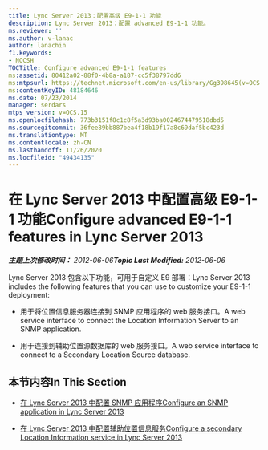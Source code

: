 ```yaml
---
title: Lync Server 2013：配置高级 E9-1-1 功能
description: Lync Server 2013：配置 advanced E9-1-1 功能。
ms.reviewer: ''
ms.author: v-lanac
author: lanachin
f1.keywords:
- NOCSH
TOCTitle: Configure advanced E9-1-1 features
ms:assetid: 80412a02-88f0-4b8a-a187-cc5f38797dd6
ms:mtpsurl: https://technet.microsoft.com/en-us/library/Gg398645(v=OCS.15)
ms:contentKeyID: 48184646
ms.date: 07/23/2014
manager: serdars
mtps_version: v=OCS.15
ms.openlocfilehash: 773b3151f8c1c8f5a3d93ba0024674479518dbd5
ms.sourcegitcommit: 36fee89bb887bea4f18b19f17a8c69daf5bc423d
ms.translationtype: MT
ms.contentlocale: zh-CN
ms.lasthandoff: 11/26/2020
ms.locfileid: "49434135"
---
```

# <a name="configure-advanced-e9-1-1-features-in-lync-server-2013"></a><span data-ttu-id="37797-103">在 Lync Server 2013 中配置高级 E9-1-1 功能</span><span class="sxs-lookup"><span data-stu-id="37797-103">Configure advanced E9-1-1 features in Lync Server 2013</span></span>

<div data-xmlns="http://www.w3.org/1999/xhtml">

<div class="topic" data-xmlns="http://www.w3.org/1999/xhtml" data-msxsl="urn:schemas-microsoft-com:xslt" data-cs="https://msdn.microsoft.com/">

<div data-asp="https://msdn2.microsoft.com/asp">



</div>

<div id="mainSection">

<div id="mainBody"><span data-ttu-id="37797-104">

<span> </span></span><span class="sxs-lookup"><span data-stu-id="37797-104">

<span> </span></span></span>

<span data-ttu-id="37797-105">_**主题上次修改时间：** 2012-06-06_</span><span class="sxs-lookup"><span data-stu-id="37797-105">_**Topic Last Modified:** 2012-06-06_</span></span>

<span data-ttu-id="37797-106">Lync Server 2013 包含以下功能，可用于自定义 E9 部署：</span><span class="sxs-lookup"><span data-stu-id="37797-106">Lync Server 2013 includes the following features that you can use to customize your E9-1-1 deployment:</span></span>

  - <span data-ttu-id="37797-107">用于将位置信息服务器连接到 SNMP 应用程序的 web 服务接口。</span><span class="sxs-lookup"><span data-stu-id="37797-107">A web service interface to connect the Location Information Server to an SNMP application.</span></span>

  - <span data-ttu-id="37797-108">用于连接到辅助位置源数据库的 web 服务接口。</span><span class="sxs-lookup"><span data-stu-id="37797-108">A web service interface to connect to a Secondary Location Source database.</span></span>

<div>

## <a name="in-this-section"></a><span data-ttu-id="37797-109">本节内容</span><span class="sxs-lookup"><span data-stu-id="37797-109">In This Section</span></span>

  - [<span data-ttu-id="37797-110">在 Lync Server 2013 中配置 SNMP 应用程序</span><span class="sxs-lookup"><span data-stu-id="37797-110">Configure an SNMP application in Lync Server 2013</span></span>](lync-server-2013-configure-an-snmp-application.md)

  - [<span data-ttu-id="37797-111">在 Lync Server 2013 中配置辅助位置信息服务</span><span class="sxs-lookup"><span data-stu-id="37797-111">Configure a secondary Location Information service in Lync Server 2013</span></span>](lync-server-2013-configure-a-secondary-location-information-service.md)

<span data-ttu-id="37797-112"></div>

</div>

<span> </span>

</div>

</div>

</span><span class="sxs-lookup"><span data-stu-id="37797-112"></div>

</div>

<span> </span>

</div>

</div>

</span></span></div>

